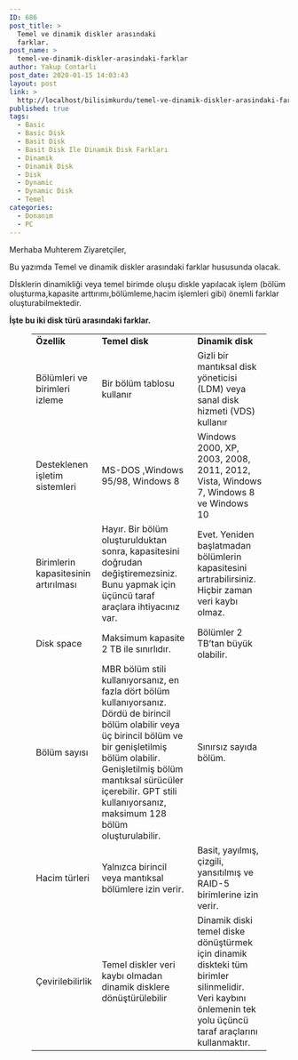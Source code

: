 ```yaml
---
ID: 686
post_title: >
  Temel ve dinamik diskler arasındaki
  farklar.
post_name: >
  temel-ve-dinamik-diskler-arasindaki-farklar
author: Yakup Contarlı
post_date: 2020-01-15 14:03:43
layout: post
link: >
  http://localhost/bilisimkurdu/temel-ve-dinamik-diskler-arasindaki-farklar/
published: true
tags:
  - Basic
  - Basic Disk
  - Basit Disk
  - Basit Disk Ile Dinamik Disk Farkları
  - Dinamik
  - Dinamik Disk
  - Disk
  - Dynamic
  - Dynamic Disk
  - Temel
categories:
  - Donanım
  - PC
---
```

<!-- wp:paragraph -->
<p>Merhaba Muhterem Ziyaretçiler,</p>
<!-- /wp:paragraph -->

<!-- wp:paragraph -->
<p>Bu yazımda Temel ve dinamik diskler arasındaki farklar hususunda olacak.</p>
<!-- /wp:paragraph -->

<!-- wp:paragraph -->
<p>Dİsklerin dinamikliği veya temel birimde oluşu diskle yapılacak işlem (bölüm oluşturma,kapasite arttırımı,bölümleme,hacim işlemleri gibi) önemli farklar oluşturabilmektedir.</p>
<!-- /wp:paragraph -->

<!-- wp:more -->
<!--more-->
<!-- /wp:more -->

<!-- wp:paragraph -->
<p><strong>İşte bu iki disk türü arasındaki farklar.</strong></p>
<!-- /wp:paragraph -->

<!-- wp:table -->
<figure class="wp-block-table"><table><tbody><tr><td><strong>Özellik</strong></td><td><strong>Temel disk</strong></td><td><strong>Dinamik disk</strong></td></tr><tr><td>Bölümleri ve birimleri izleme</td><td>Bir bölüm tablosu kullanır</td><td>Gizli bir mantıksal disk yöneticisi (LDM) veya sanal disk hizmeti (VDS) kullanır</td></tr><tr><td>Desteklenen işletim sistemleri</td><td>MS-DOS ,Windows 95/98, Windows 8</td><td>Windows 2000, XP, 2003, 2008, 2011, 2012, Vista, Windows 7, Windows 8 ve Windows 10</td></tr><tr><td>Birimlerin kapasitesinin artırılması</td><td>Hayır. Bir bölüm oluşturulduktan sonra, kapasitesini doğrudan değiştiremezsiniz. Bunu yapmak için üçüncü taraf araçlara ihtiyacınız var.</td><td>Evet. Yeniden başlatmadan bölümlerin kapasitesini artırabilirsiniz. Hiçbir zaman veri kaybı olmaz.</td></tr><tr><td>Disk space</td><td>Maksimum kapasite 2 TB ile sınırlıdır.</td><td>Bölümler 2 TB’tan büyük olabilir.</td></tr><tr><td>Bölüm sayısı</td><td>MBR bölüm stili kullanıyorsanız, en fazla dört bölüm kullanıyorsanız. Dördü de birincil bölüm olabilir veya üç birincil bölüm ve bir genişletilmiş bölüm olabilir. Genişletilmiş bölüm mantıksal sürücüler içerebilir. GPT stili kullanıyorsanız, maksimum 128 bölüm oluşturulabilir.</td><td>Sınırsız sayıda bölüm.</td></tr><tr><td>Hacim türleri</td><td>Yalnızca birincil veya mantıksal bölümlere izin verir.</td><td>Basit, yayılmış, çizgili, yansıtılmış ve RAID-5 birimlerine izin verir.</td></tr><tr><td>Çevirilebilirlik</td><td>Temel diskler veri kaybı olmadan dinamik disklere dönüştürülebilir</td><td>Dinamik diski temel diske dönüştürmek için dinamik diskteki tüm birimler silinmelidir. Veri kaybını önlemenin tek yolu üçüncü taraf araçlarını kullanmaktır.</td></tr></tbody></table></figure>
<!-- /wp:table -->